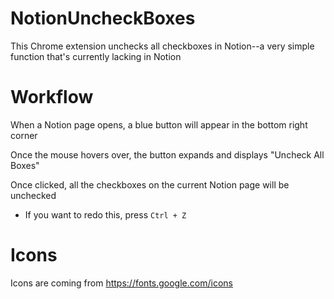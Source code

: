 # NotionUncheckBoxes
This Chrome extension unchecks all checkboxes in Notion--a very simple function that's currently lacking in Notion

# Workflow 
When a Notion page opens, a blue button will appear in the bottom right corner

Once the mouse hovers over, the button expands and displays "Uncheck All Boxes"

Once clicked, all the checkboxes on the current Notion page will be unchecked
* If you want to redo this, press `Ctrl + Z`

# Icons 
Icons are coming from https://fonts.google.com/icons

